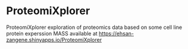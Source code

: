 # ProteomiXplorer
ProteomiXplorer exploration of proteomics data based on some cell line protein experssion MASS
available at https://ehsan-zangene.shinyapps.io/ProteomiXplorer
